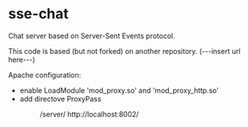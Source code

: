 sse-chat
========

Chat server based on Server-Sent Events protocol.

This code is based (but not forked) on another repository.
(---insert url here---)

Apache configuration: 
- enable LoadModule 'mod_proxy.so' and 'mod_proxy_http.so'
- add directove ProxyPass <dir>/server/ http://localhost:8002/

